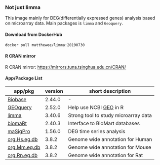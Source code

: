 ### Not just limma
This image mainly for DEG(differentially expressed genes) analysis based on microarray data. Main packages is `limma` and `Geoquery`.
#### Download from DockerHub  
```bash
docker pull matthewee/limma:20190730
```  

#### R CRAN mirror  
R CRAN mirror: https://mirrors.tuna.tsinghua.edu.cn/CRAN/
#### App/Package List
| app/pkg | version | short description |
| --- | --- | --- |
| [Biobase](https://bioconductor.org/packages/release/bioc/html/Biobase.html) | 2.44.0 | - |
| [GEOquery](https://bioconductor.org/packages/release/bioc/html/GEOquery.html) | 2.52.0 | Help use NCBI [GEO](https://www.ncbi.nlm.nih.gov/geo/) in R |
| [limma](https://bioconductor.org/packages/release/bioc/html/limma.html) | 3.40.6 | Strong tool to study microarray data |
| [biomaRt](https://bioconductor.org/packages/release/bioc/html/biomaRt.html) | 2.40.3 | Interface to BioMart databases |
| [maSigPro](https://www.bioconductor.org/packages/release/bioc/html/maSigPro.html) | 1.56.0 | DEG time series analysis |
| [org.Hs.eg.db](https://www.bioconductor.org/packages/release/data/annotation/html/org.Hs.eg.db.html) | 3.8.2 | Genome wide annotation for Human |
| [org.Mm.eg.db](https://www.bioconductor.org/packages/release/data/annotation/html/org.Mm.eg.db.html) | 3.8.2 | Genome wide annotation for Mouse |
| [org.Rn.eg.db](https://www.bioconductor.org/packages/release/data/annotation/html/org.Rn.eg.db.html) | 3.8.2 | Genome wide annotation for Rat |
